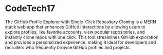 # CodeTech17
The GitHub Profile Explorer with Single-Click Repository Cloning is a MERN stack web app that enhances GitHub interactions by allowing users to explore profiles, like favorite accounts, view popular repositories, and instantly clone repos with one click. This tool streamlines GitHub exploration and provides a personalized experience, making it ideal for developers and recruiters who frequently browse GitHub profiles and projects.
